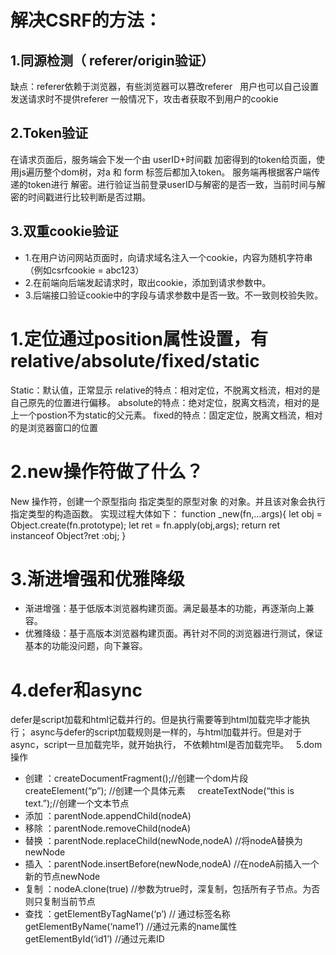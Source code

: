 # 解决CSRF的方法：
## 1.同源检测（ referer/origin验证）
缺点：referer依赖于浏览器，有些浏览器可以篡改referer
  用户也可以自己设置发送请求时不提供referer
一般情况下，攻击者获取不到用户的cookie
## 2.Token验证
在请求页面后，服务端会下发一个由 userID+时间戳 加密得到的token给页面，使用js遍历整个dom树，对a 和 form 标签后都加入token。
服务端再根据客户端传递的token进行 解密。进行验证当前登录userID与解密的是否一致，当前时间与解密的时间戳进行比较判断是否过期。
## 3.双重cookie验证
- 1.在用户访问网站页面时，向请求域名注入一个cookie，内容为随机字符串（例如csrfcookie = abc123）
- 2.在前端向后端发起请求时，取出cookie，添加到请求参数中。
- 3.后端接口验证cookie中的字段与请求参数中是否一致。不一致则校验失败。

# 1.定位通过position属性设置，有relative/absolute/fixed/static
Static：默认值，正常显示
relative的特点：相对定位，不脱离文档流，相对的是自己原先的位置进行偏移。
absolute的特点：绝对定位，脱离文档流，相对的是上一个postion不为static的父元素。
fixed的特点：固定定位，脱离文档流，相对的是浏览器窗口的位置

# 2.new操作符做了什么？
New 操作符，创建一个原型指向 指定类型的原型对象 的对象。并且该对象会执行 指定类型的构造函数。
实现过程大体如下：
function _new(fn,…args){
let obj = Object.create(fn.prototype);
let ret = fn.apply(obj,args);
return ret instanceof Object?ret :obj;
}

# 3.渐进增强和优雅降级
- 渐进增强：基于低版本浏览器构建页面。满足最基本的功能，再逐渐向上兼容。
- 优雅降级：基于高版本浏览器构建页面。再针对不同的浏览器进行测试，保证基本的功能没问题，向下兼容。

# 4.defer和async
defer是script加载和html记载并行的。但是执行需要等到html加载完毕才能执行；
async与defer的script加载规则是一样的，与html加载并行。但是对于async，script一旦加载完毕，就开始执行，
不依赖html是否加载完毕。
 
5.dom操作
- 创建 ：createDocumentFragment();//创建一个dom片段
    createElement(“p”); //创建一个具体元素
    createTextNode(“this is text.”);//创建一个文本节点
- 添加 ：parentNode.appendChild(nodeA) 
- 移除 ：parentNode.removeChild(nodeA)  
- 替换 ：parentNode.replaceChild(newNode,nodeA) //将nodeA替换为newNode
- 插入 ：parentNode.insertBefore(newNode,nodeA) //在nodeA前插入一个新的节点newNode
- 复制 ：nodeA.clone(true) //参数为true时，深复制，包括所有子节点。为否则只复制当前节点
- 查找 ：getElementByTagName(‘p’) // 通过标签名称
          getElementByName(‘name1’) //通过元素的name属性
          getElementById(‘id1’) //通过元素ID

